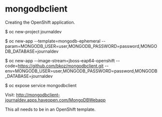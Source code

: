 # mongodbclient
Creating the OpenShift application.

$ oc new-project journaldev

$ oc new-app --template=mongodb-ephemeral --param=MONGODB_USER=user,MONGODB_PASSWORD=password,MONGODB_DATABASE=journaldev

$ oc new-app --image-stream=jboss-eap64-openshift --code=https://github.com/bkoz/mongodbclient.git --env=MONGODB_USER=user,MONGODB_PASSWORD=password,MONGODB_DATABASE=journaldev

$ oc expose service mongodbclient

Visit: http://mongodbclient-journaldev.apps.haveopen.com/MongoDBWebapp

This all needs to be in an OpenShift template.
